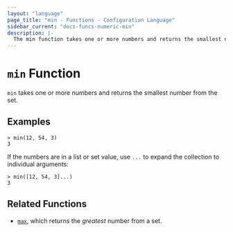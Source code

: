 ```yaml
---
layout: "language"
page_title: "min - Functions - Configuration Language"
sidebar_current: "docs-funcs-numeric-min"
description: |-
  The min function takes one or more numbers and returns the smallest number.
---
```


# `min` Function

`min` takes one or more numbers and returns the smallest number from the set.

## Examples

```
> min(12, 54, 3)
3
```

If the numbers are in a list or set value, use `...` to expand the collection
to individual arguments:

```
> min([12, 54, 3]...)
3
```

## Related Functions

* [`max`](./max.html), which returns the _greatest_ number from a set.
